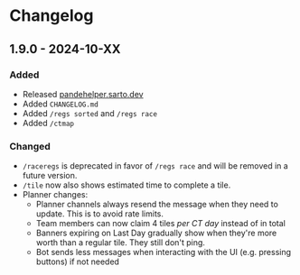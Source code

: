 # Changelog

## 1.9.0 - 2024-10-XX

### Added
- Released [pandehelper.sarto.dev](https://pandehelper.sarto.dev)
- Added `CHANGELOG.md`
- Added `/regs sorted` and `/regs race`
- Added `/ctmap`

### Changed
- `/raceregs` is deprecated in favor of `/regs race` and will be removed in a future version.
- `/tile` now also shows estimated time to complete a tile.
- Planner changes:
  - Planner channels always resend the message when they need to update. This is to avoid rate limits.
  - Team members can now claim 4 tiles *per CT day* instead of in total
  - Banners expiring on Last Day gradually show when they're more worth than a regular tile. They still don't ping.
  - Bot sends less messages when interacting with the UI (e.g. pressing buttons) if not needed
